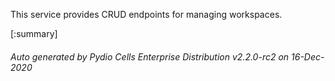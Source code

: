 






This service provides CRUD endpoints for managing workspaces.

[:summary]

###### Auto generated by Pydio Cells Enterprise Distribution v2.2.0-rc2 on 16-Dec-2020
